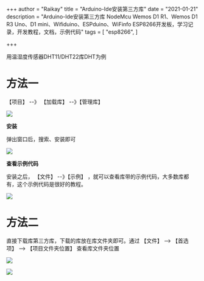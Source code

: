 +++
author = "Raikay"
title = "Arduino-Ide安装第三方库"
date = "2021-01-21"
description = "Arduino-Ide安装第三方库 NodeMcu Wemos D1 R1、Wemos D1 R3 Uno、D1 mini、Wifiduino、ESPduino、WiFinfo ESP8266开发板，学习记录，开发教程，文档，示例代码"
tags = [
    "esp8266",
]

+++



用温湿度传感器DHT11/DHT22库DHT为例

# 方法一

【项目】  --》 【加载库】  --》【管理库】

![](https://raikay.coding.net/p/code/d/m1/git/raw/master/2021/01/21/20210121212843.png)

**安装**

弹出窗口后，搜索、安装即可

![](https://raikay.coding.net/p/code/d/m1/git/raw/master/2021/01/21/20210121213303.png)

**查看示例代码**

安装之后， 【文件】 --》【示例】 ，就可以查看库带的示例代码，大多数库都有，这个示例代码是很好的教程。

![](https://raikay.coding.net/p/code/d/m1/git/raw/master/2021/01/21/20210121213609.png)



# 方法二

直接下载库第三方库，下载的库放在库文件夹即可。通过  【文件】 -->  【首选项】 --> 【项目文件夹位置】  查看库文件夹位置

![](https://raikay.coding.net/p/code/d/m1/git/raw/master/2021/01/21/20210121212031.png)



![](https://raikay.coding.net/p/code/d/m1/git/raw/master/2021/01/21/20210121214506.png)